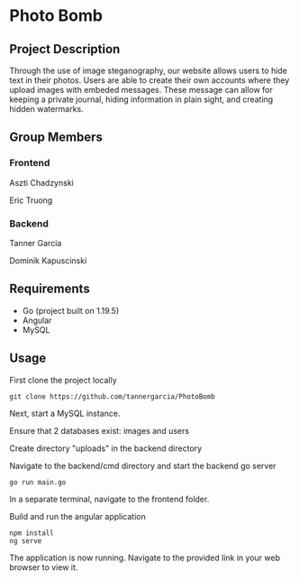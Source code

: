 # Photo Bomb

## Project Description
Through the use of image steganography, our website allows users to hide text in their photos. Users are able to create their own accounts where they upload images with embeded messages. These message can allow for keeping a private journal, hiding information in plain sight, and creating hidden watermarks.

## Group Members

### Frontend
Aszti Chadzynski

Eric Truong
### Backend
Tanner Garcia

Dominik Kapuscinski


## Requirements
- Go (project built on 1.19.5)
- Angular
- MySQL

## Usage
First clone the project locally
```
git clone https://github.com/tannergarcia/PhotoBomb
```
Next, start a MySQL instance.

Ensure that 2 databases exist: images and users

Create directory "uploads" in the backend directory

Navigate to the backend/cmd directory and start the backend go server
```
go run main.go
```
In a separate terminal, navigate to the frontend folder. 

Build and run the angular application
```
npm install
ng serve
```
The application is now running.  Navigate to the provided link in your web browser to view it.
